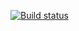 [![Build status](https://ci.appveyor.com/api/projects/status/7gansb5s4777hjmn?svg=true)](https://ci.appveyor.com/project/AleksandrEvseevKrd/postmanecho)
